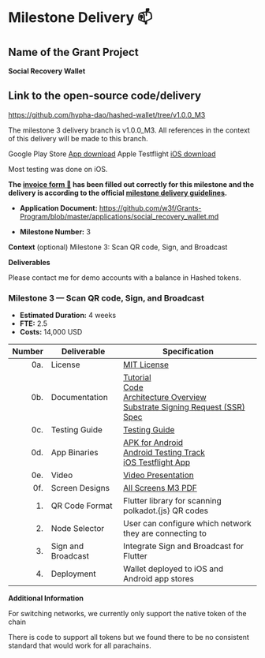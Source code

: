 # Milestone Delivery :mailbox:

## Name of the Grant Project
**Social Recovery Wallet**

## Link to the open-source code/delivery

https://github.com/hypha-dao/hashed-wallet/tree/v1.0.0_M3

The milestone 3 delivery branch is v1.0.0_M3. All references in the context of this delivery will be made to this branch. 

Google Play Store [App download](https://play.google.com/apps/internaltest/4701631300800602818)
Apple Testflight [iOS download](https://testflight.apple.com/join/NKhGqqxE)

Most testing was done on iOS. 


**The [invoice form :pencil:](https://docs.google.com/forms/d/e/1FAIpQLSfmNYaoCgrxyhzgoKQ0ynQvnNRoTmgApz9NrMp-hd8mhIiO0A/viewform) has been filled out correctly for this milestone and the delivery is according to the official [milestone delivery guidelines](https://github.com/w3f/Grants-Program/blob/master/docs/milestone-deliverables-guidelines.md).**  

* **Application Document:** https://github.com/w3f/Grants-Program/blob/master/applications/social_recovery_wallet.md

* **Milestone Number:** 3

**Context** (optional)
Milestone 3: Scan QR code, Sign, and Broadcast

**Deliverables**

Please contact me for demo accounts with a balance in Hashed tokens. 

### Milestone 3 — Scan QR code, Sign, and Broadcast

- **Estimated Duration:** 4 weeks
- **FTE:**  2.5
- **Costs:** 14,000 USD

| Number | Deliverable | Specification |
| -----: | ----------- | ------------- |
| 0a. | License | [MIT License](https://github.com/hypha-dao/hashed-wallet/blob/v1.0.0_M3/LICENSE) | 
| 0b. | Documentation | [Tutorial](https://github.com/hypha-dao/hashed-wallet/blob/v1.0.0_M3/documentation/tutorial.md) <BR> [Code](https://github.com/hypha-dao/hashed-wallet/tree/v1.0.0_M3/)  <BR> [Architecture Overview](https://github.com/hypha-dao/hashed-wallet/blob/v1.0.0_M3/documentation/architecture.md) <BR> [Substrate Signing Request (SSR) Spec](https://github.com/hypha-dao/hashed-wallet/wiki/Substrate-Signing-Request-Specification) | Install instructions <BR> Source code <BR> Architecture <BR> Substrate Signing Request Spec
| 0c. | Testing Guide | [Testing Guide](https://github.com/hypha-dao/hashed-wallet/blob/v1.0.0_M3/documentation/testing_guide.md) | Note: Contact me for demo account with a token balance to test the recovery API calls. 
| 0d. | App Binaries | [APK for Android](https://github.com/hypha-dao/hashed-wallet/releases/tag/1.0.0_M2) <BR> [Android Testing Track](https://play.google.com/apps/internaltest/4701631300800602818) <BR> [iOS Testflight App](https://testflight.apple.com/join/NKhGqqxE) |
| 0e. | Video | [Video Presentation](https://github.com/hypha-dao/hashed-wallet/blob/v1.0.0_M3/documentation/videos/milestone_3_delivery.md) |
| 0f. | Screen Designs | [All Screens M3 PDF](https://github.com/hypha-dao/hashed-wallet/raw/v1.0.0_M3/documentation/Milestone%203%20Screens.pdf) | Not part of M3 but for completeness
| 1. | QR Code Format | Flutter library for scanning polkadot.{js} QR codes |  
| 2. | Node Selector | User can configure which network they are connecting to |  
| 3. | Sign and Broadcast | Integrate Sign and Broadcast for Flutter |  
| 4. | Deployment | Wallet deployed to iOS and Android app stores |  

**Additional Information**

For switching networks, we currently only support the native token of the chain

There is code to support all tokens but we found there to be no consistent standard that would work for all parachains. 
